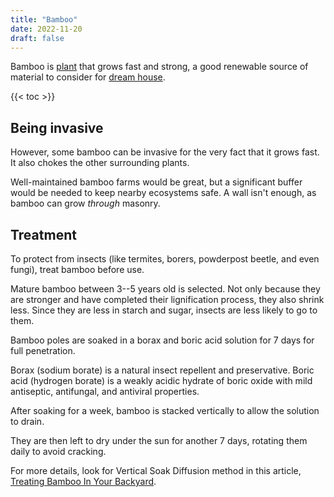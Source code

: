 ```yaml
---
title: "Bamboo"
date: 2022-11-20
draft: false
---
```


Bamboo is [plant](/plants) that grows fast and strong,
a good renewable source of material to consider for [dream house](/dream-house).

{{< toc >}}

## Being invasive

However, some bamboo can be invasive
for the very fact that it grows fast.
It also chokes the other surrounding plants.

Well-maintained bamboo farms would be great,
but a significant buffer would be needed to keep nearby ecosystems safe.
A wall isn't enough, as bamboo can grow *through* masonry.

## Treatment

To protect from insects
(like termites, borers, powderpost beetle, and even fungi),
treat bamboo before use.

Mature bamboo between 3--5 years old is selected.
Not only because they are stronger and have completed
their lignification process,
they also shrink less.
Since they are less in starch and sugar,
insects are less likely to go to them.

Bamboo poles are soaked in a borax and boric acid solution
for 7 days for full penetration.

Borax (sodium borate) is a natural insect repellent and preservative.
Boric acid (hydrogen borate) is a weakly acidic hydrate of boric oxide
with mild antiseptic, antifungal, and antiviral properties.

After soaking for a week,
bamboo is stacked vertically to allow the solution to drain.

They are then left to dry under the sun for another 7 days,
rotating them daily to avoid cracking.

For more details,
look for Vertical Soak Diffusion method in this article,
[Treating Bamboo In Your Backyard](https://bamboou.com/treating-bamboo-in-your-backyard/).
